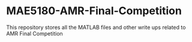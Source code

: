 # MAE5180-AMR-Final-Competition
This repository stores all the MATLAB files and other write ups related to AMR Final Competition
